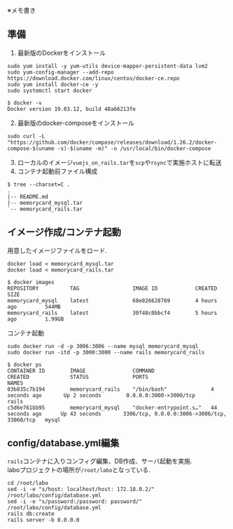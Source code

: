 ※メモ書き
## 準備
1. 最新版のDockerをインストール
```
sudo yum install -y yum-utils device-mapper-persistent-data lvm2
sudo yum-config-manager --add-repo https://download.docker.com/linux/centos/docker-ce.repo
sudo yum install docker-ce -y
sudo systemctl start docker
```
```
$ docker -v
Docker version 19.03.12, build 48a66213fe
```
2. 最新版のdocker-composeをインストール
```
sudo curl -L "https://github.com/docker/compose/releases/download/1.26.2/docker-compose-$(uname -s)-$(uname -m)" -o /usr/local/bin/docker-compose
```
3. ローカルのイメージ`vuejs_on_rails.tar`を`scp`や`rsync`で実施ホストに転送
4. コンテナ起動前ファイル構成
```
$ tree --charset=C .
.
|-- README.md
|-- memorycard_mysql.tar
`-- memorycard_rails.tar
```

## イメージ作成/コンテナ起動
用意したイメージファイルをロード.
```
docker load < memorycard_mysql.tar
docker load < memorycard_rails.tar
```
```
$ docker images
REPOSITORY          TAG                 IMAGE ID            CREATED             SIZE
memorycard_mysql    latest              68e826628769        4 hours ago         544MB
memorycard_rails    latest              30f48c0bbcf4        5 hours ago         1.99GB
```
コンテナ起動
```
sudo docker run -d -p 3006:3006 --name mysql memorycard_mysql
sudo docker run -itd -p 3000:3000 --name rails memorycard_rails
```
```
$ docker ps
CONTAINER ID        IMAGE               COMMAND                  CREATED             STATUS              PORTS                                         NAMES
03b835c7b194        memorycard_rails    "/bin/bash"              4 seconds ago       Up 2 seconds        0.0.0.0:3000->3000/tcp                        rails
c5d6e761bb95        memorycard_mysql    "docker-entrypoint.s…"   44 seconds ago      Up 43 seconds       3306/tcp, 0.0.0.0:3006->3006/tcp, 33060/tcp   mysql
```

## config/database.yml編集
`rails`コンテナに入りコンフィグ編集、DB作成、サーバ起動を実施.  
laboプロジェクトの場所が`/root/labo`となっている.
```
cd /root/labo
sed -i -e "s/host: localhost/host: 172.18.0.2/" /root/labo/config/database.yml
sed -i -e "s/password:/password: password/" /root/labo/config/database.yml
rails db:create
rails server -b 0.0.0.0
```
